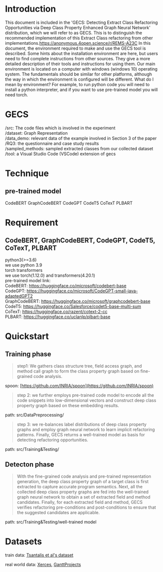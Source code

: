 # Introduction
This document is included in the 'GECS: Detecting Extract Class Refactoring Opportunities via Deep Class Property Enhanced Graph Neural Network' distribution, which we will refer to as GECS. This is to distinguish the recommended implementation of this Extract Class refactoring from other implementations.https://anonymous.4open.science/r/REMS-A23C In this document, the environment required to make and use the GECS tool is described. Some hints about the installation environment are here, but users need to find complete instructions from other sources. They give a more detailed description of their tools and instructions for using them. Our main environment is located on a computer with windows (windows 10) operating system. The fundamentals should be similar for other platforms, although the way in which the environment is configured will be different. What do I mean by environment? For example, to run python code you will need to install a python interpreter, and if you want to use pre-trained model you will need torch.

# GECS
/src: The code files which is involved in the experiment \
/dataset: Graph Representation \
/data_demo: relevant data of the example involved in Section 3 of the paper \
/RQ3: the questionnaire and case study results \
/sampled_methods: sampled extracted classes from our collected dataset \
/tool:  a Visual Studio Code (VSCode) extension of gecs 

# Technique
## pre-trained model
CodeBERT GraphCodeBERT CodeGPT CodeT5 CoTexT PLBART

# Requirement
## CodeBERT, GraphCodeBERT, CodeGPT, CodeT5, CoTexT, PLBART
python3(>=3.6) \
we use python 3.9\
torch transformers \
we use torch(1.12.0) and transformers(4.20.1)\
pre-trained model link: \
CodeBERT: https://huggingface.co/microsoft/codebert-base \
CodeGPT: https://huggingface.co/microsoft/CodeGPT-small-java-adaptedGPT2 \
GraphCodeBERT: https://huggingface.co/microsoft/graphcodebert-base \
CodeT5: https://huggingface.co/Salesforce/codet5-base-multi-sum \
CoTexT: https://huggingface.co/razent/cotext-2-cc \
PLBART: https://huggingface.co/uclanlp/plbart-base

# Quickstart

##  Training phase

> step1: We gathers class structure tree, field access graph, and method call graph to form the class property graph based on fine-grained code analysis.  

spoon: [https://github.com/INRIA/spoon](https://github.com/INRIA/spoon)

> step 2: we further employs pre-trained code model to encode all the code snippets into low-dimensional vectors and construct deep class property graph based on these embedding results.

path: src/DataPreprocessing/

> step 3: we re-balances label distributions of deep class property graphs and employ graph neural network to learn implicit refactoring patterns. Finally, GECS returns a well-trained model as basis for detecting refactoring opportunities.

path: src/Training&Testing/

##  Detecton phase

> With the fine-grained code analysis and pre-trained representation generation, the deep class property graph of a target class is first extracted to capture accurate program semantics. Next, all the collected deep class property graphs are fed into the well-trained graph neural network to obtain a set of extracted field and method candidates. Finally, for each extracted field and method, GECS verifies refactoring pre-conditions and post-conditions to ensure that the suggested candidates are applicable.

path: src/Training&Testing/well-trained model

# Datasets

train data: [Tsantalis et al's dataset](https://refactoring.encs.concordia.ca/oracle/tool-refactorings/*All%20Refactorings/TP/Extract%20Class) 

real world data: [Xerces](https://github.com/apache/xerces2-j), [GanttProjects](https://github.com/bardsoftware/ganttproject)

